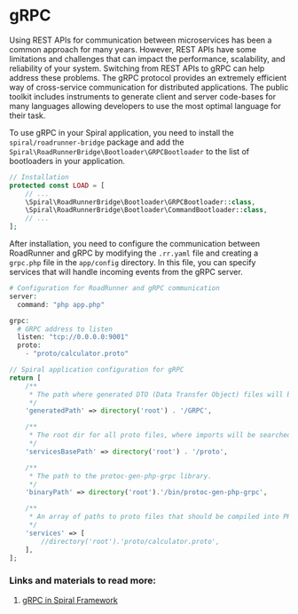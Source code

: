 # gRPC

Using REST APIs for communication between microservices has been a common approach for many years. However, REST APIs have some limitations and challenges that can impact the performance, scalability, and reliability of your system. Switching from REST APIs to gRPC can help address these problems. The gRPC protocol provides an extremely efficient way of cross-service communication for distributed applications. The public toolkit includes instruments to generate client and server code-bases for many languages allowing developers to use the most optimal language for their task.

To use gRPC in your Spiral application, you need to install the `spiral/roadrunner-bridge` package and add the `Spiral\RoadRunnerBridge\Bootloader\GRPCBootloader` to the list of bootloaders in your application.

```php
// Installation
protected const LOAD = [
    // ...
    \Spiral\RoadRunnerBridge\Bootloader\GRPCBootloader::class,
    \Spiral\RoadRunnerBridge\Bootloader\CommandBootloader::class,
    // ...
];
```

After installation, you need to configure the communication between RoadRunner and gRPC by modifying the `.rr.yaml` file and creating a `grpc.php` file in the `app/config` directory. In this file, you can specify services that will handle incoming events from the gRPC server.

```php
# Configuration for RoadRunner and gRPC communication
server:
  command: "php app.php"

grpc:
  # GRPC address to listen
  listen: "tcp://0.0.0.0:9001"
  proto:
    - "proto/calculator.proto"
```

```php
// Spiral application configuration for gRPC
return [
    /**
     * The path where generated DTO (Data Transfer Object) files will be stored.
     */
    'generatedPath' => directory('root') . '/GRPC',

    /**
     * The root dir for all proto files, where imports will be searched.
     */
    'servicesBasePath' => directory('root') . '/proto',

    /**
     * The path to the protoc-gen-php-grpc library.
     */
    'binaryPath' => directory('root').'/bin/protoc-gen-php-grpc',

    /**
     * An array of paths to proto files that should be compiled into PHP by the grpc:generate console command.
     */
    'services' => [
        //directory('root').'proto/calculator.proto',
    ],
];
```

### Links and materials to read more:
1. [gRPC in Spiral Framework](https://spiral.dev/docs/grpc-configuration/current/en)
